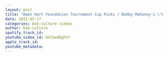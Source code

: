 ```yaml
---
layout: post
title: "Owen Hart Foundation Tournament Cup Picks / Bobby Mahoney's \"Lay it on Me\""
date: 2022-05-17
categories: bob-culture videos
author: bob-culture
spotify_track_id: 
youtube_video_id: GGlbwdDgPxY
apple_track_id: 
youtube_metadata: 
---
```

